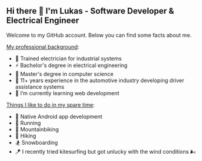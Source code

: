 ## Hi there 👋 I'm Lukas - Software Developer & Electrical Engineer

Welcome to my GitHub account. Below you can find some facts about me.

<ins>My professional background</ins>:

- 🔌 Trained electrician for industrial systems
- ⚡ Bachelor's degree in electrical engineering
- 💽 Master's degree in computer science
- 🚗 11+ years experience in the automotive industry developing driver assistance systems
- 🌱 I’m currently learning web development

<ins>Things I like to do in my spare time</ins>:

- 📱 Native Android app development
- 🏃 Running
- 🚵 Mountainbiking
- 🥾 Hiking
- 🏂 Snowboarding
- 🪁 I recently tried kitesurfing but got unlucky with the wind conditions 🌬

<!--
**LrDevEng/LrDevEng** is a ✨ _special_ ✨ repository because its `README.md` (this file) appears on your GitHub profile.

Here are some ideas to get you started:

- 🔭 I’m currently working on ...
- 🌱 I’m currently learning ...
- 👯 I’m looking to collaborate on ...
- 🤔 I’m looking for help with ...
- 💬 Ask me about ...
- 📫 How to reach me: ...
- 😄 Pronouns: ...
- ⚡ Fun fact: ...
-->
